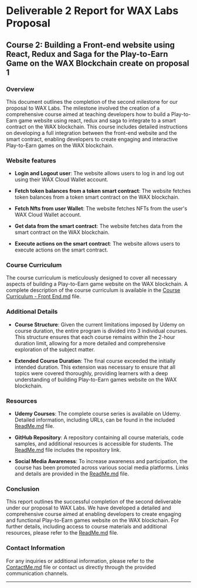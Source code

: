 # Deliverable 2 Report for WAX Labs Proposal

## Course 2: Building a Front-end website using React, Redux and Saga for the Play-to-Earn Game on the WAX Blockchain create on proposal 1

### Overview

This document outlines the completion of the second milestone for our proposal to WAX Labs. The milestone involved the creation of a comprehensive course aimed at teaching developers how to build a Play-to-Earn game website using react, redux and saga to integrate to a smart contract on the WAX blockchain. This course includes detailed instructions on developing a full integration between the front-end website and the smart contract, enabling developers to create engaging and interactive Play-to-Earn games on the WAX blockchain.

### Website features

- **Login and Logout user**: The website allows users to log in and log out using their WAX Cloud Wallet account.
  
- **Fetch token balances from a token smart contract**: The website fetches token balances from a token smart contract on the WAX blockchain.

- **Fetch Nfts from user Wallet**: The website fetches NFTs from the user's WAX Cloud Wallet account.

- **Get data from the smart contract**: The website fetches data from the smart contract on the WAX blockchain.

- **Execute actions on the smart contract**: The website allows users to execute actions on the smart contract.



### Course Curriculum

The course curriculum is meticulously designed to cover all necessary aspects of building a Play-to-Earn game website on the WAX blockchain. A complete description of the course curriculum is available in the [Course Curriculum - Front End.md](Course%20Curriculum%20-%20Front%20End.md) file.

### Additional Details

- **Course Structure**: Given the current limitations imposed by Udemy on course duration, the entire program is divided into 3 individual courses. This structure ensures that each course remains within the 2-hour duration limit, allowing for a more detailed and comprehensive exploration of the subject matter.
  
- **Extended Course Duration**: The final course exceeded the initially intended duration. This extension was necessary to ensure that all topics were covered thoroughly, providing learners with a deep understanding of building Play-to-Earn games website on the WAX blockchain.

### Resources

- **Udemy Courses**: The complete course series is available on Udemy. Detailed information, including URLs, can be found in the included [ReadMe.md](ReadMe.md) file.
  
- **GitHub Repository**: A repository containing all course materials, code samples, and additional resources is accessible for students. The [ReadMe.md](ReadMe.md) file includes the repository link.
  
- **Social Media Awareness**: To increase awareness and participation, the course has been promoted across various social media platforms. Links and details are provided in the [ReadMe.md](ReadMe.md) file.

### Conclusion

This report outlines the successful completion of the second deliverable under our proposal to WAX Labs. We have developed a detailed and comprehensive course aimed at enabling developers to create engaging and functional Play-to-Earn games website on the WAX blockchain. For further details, including access to course materials and additional resources, please refer to the [ReadMe.md](ReadMe.md) file.

### Contact Information

For any inquiries or additional information, please refer to the [ContactMe.md](ContactMe.md) file or contact us directly through the provided communication channels.

---